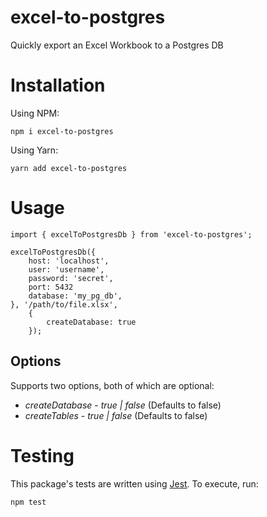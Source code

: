 # excel-to-postgres
Quickly export an Excel Workbook to a Postgres DB

# Installation

Using NPM:

`npm i excel-to-postgres`

Using Yarn:

`yarn add excel-to-postgres`

# Usage

```
import { excelToPostgresDb } from 'excel-to-postgres';

excelToPostgresDb({
    host: 'localhost',
    user: 'username',
    password: 'secret',
    port: 5432
    database: 'my_pg_db',
}, '/path/to/file.xlsx',
    {
        createDatabase: true
    });
```

## Options

Supports two options, both of which are optional:

* *createDatabase* - _true | false_ (Defaults to false)
* *createTables* - _true | false_ (Defaults to false)

# Testing

This package's tests are written using [Jest](https://jestjs.io/).  To execute, run:

`npm test`